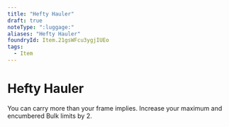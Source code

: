 ```yaml
---
title: "Hefty Hauler"
draft: true
noteType: ":luggage:"
aliases: "Hefty Hauler"
foundryId: Item.21gsWFcu3ygjIUEo
tags:
  - Item
---
```


# Hefty Hauler

You can carry more than your frame implies. Increase your maximum and encumbered Bulk limits by 2.
